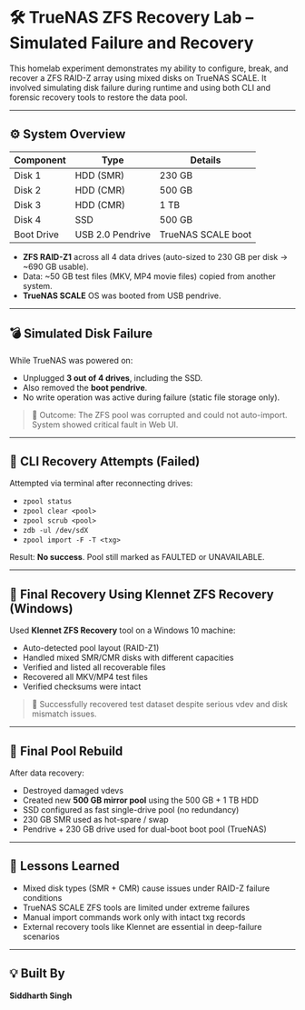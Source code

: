 
# 🛠️ TrueNAS ZFS Recovery Lab – Simulated Failure and Recovery

This homelab experiment demonstrates my ability to configure, break, and recover a ZFS RAID-Z array using mixed disks on TrueNAS SCALE. It involved simulating disk failure during runtime and using both CLI and forensic recovery tools to restore the data pool.

---

## ⚙️ System Overview

| Component   | Type             | Details                       |
|------------|------------------|-------------------------------|
| Disk 1     | HDD (SMR)        | 230 GB                        |
| Disk 2     | HDD (CMR)        | 500 GB                        |
| Disk 3     | HDD (CMR)        | 1 TB                          |
| Disk 4     | SSD              | 500 GB                        |
| Boot Drive | USB 2.0 Pendrive | TrueNAS SCALE boot            |

- **ZFS RAID-Z1** across all 4 data drives (auto-sized to 230 GB per disk → ~690 GB usable).
- Data: ~50 GB test files (MKV, MP4 movie files) copied from another system.
- **TrueNAS SCALE** OS was booted from USB pendrive.

---

## 💣 Simulated Disk Failure

While TrueNAS was powered on:
- Unplugged **3 out of 4 drives**, including the SSD.
- Also removed the **boot pendrive**.
- No write operation was active during failure (static file storage only).

> 🧠 Outcome: The ZFS pool was corrupted and could not auto-import. System showed critical fault in Web UI.

---

## 🧪 CLI Recovery Attempts (Failed)

Attempted via terminal after reconnecting drives:
- `zpool status`
- `zpool clear <pool>`
- `zpool scrub <pool>`
- `zdb -ul /dev/sdX`
- `zpool import -F -T <txg>`

Result: **No success**. Pool still marked as FAULTED or UNAVAILABLE.

---

## 🧰 Final Recovery Using Klennet ZFS Recovery (Windows)

Used **Klennet ZFS Recovery** tool on a Windows 10 machine:

- Auto-detected pool layout (RAID-Z1)
- Handled mixed SMR/CMR disks with different capacities
- Verified and listed all recoverable files
- Recovered all MKV/MP4 test files
- Verified checksums were intact

> 🎯 Successfully recovered test dataset despite serious vdev and disk mismatch issues.

---

## 🧼 Final Pool Rebuild

After data recovery:
- Destroyed damaged vdevs
- Created new **500 GB mirror pool** using the 500 GB + 1 TB HDD
- SSD configured as fast single-drive pool (no redundancy)
- 230 GB SMR used as hot-spare / swap
- Pendrive + 230 GB drive used for dual-boot boot pool (TrueNAS)

---

## 🧵 Lessons Learned

- Mixed disk types (SMR + CMR) cause issues under RAID-Z failure conditions
- TrueNAS SCALE ZFS tools are limited under extreme failures
- Manual import commands work only with intact txg records
- External recovery tools like Klennet are essential in deep-failure scenarios

---


## 💡 Built By

**Siddharth Singh**  
